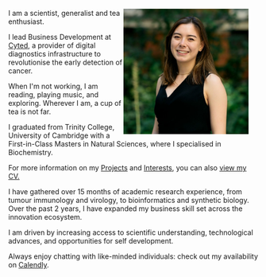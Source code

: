 <img src="Charlene_Tang_crop.jpg"
     alt="Profile photo"
     style="float: right; width: 50%; margin-right: 20px; margin-bottom: 10px;" />
   
I am a scientist, generalist and tea enthusiast. 

I lead Business Development at [Cyted](https://cyted.ai), a provider of digital diagnostics infrastructure to revolutionise the early detection of cancer.

When I'm not working, I am reading, playing music, and exploring. Wherever I am, a cup of tea is not far.

I graduated from Trinity College, University of Cambridge with a First-in-Class Masters in Natural Sciences, where I specialised in Biochemistry. 

For more information on my [Projects](projects.md) and [Interests](interests.md), you can also [view my CV.](CV_Charlene_Tang_2021-01.pdf)

I have gathered over 15 months of academic research experience, from tumour immunology and virology, to bioinformatics and synthetic biology. Over the past 2 years, I have expanded my business skill set across the innovation ecosystem. 

I am driven by increasing access to scientific understanding, technological advances, and opportunities for self development.

Always enjoy chatting with like-minded individuals: check out my availability on [Calendly](https://calendly.com/charleneostang/30min).

<!--- Drop me an [email](emailto:charleneostang@yahoo.com) or message me on [LinkedIn](http://linkedin.com/in/charleneostang). --->
